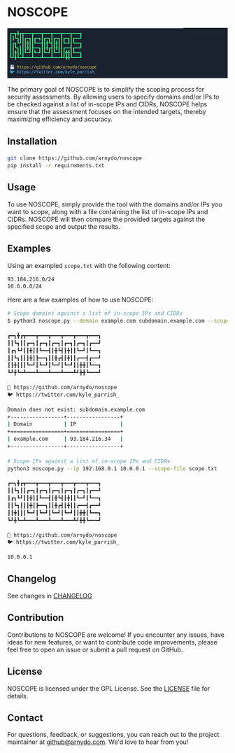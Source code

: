 # NOSCOPE

![logo](misc/logo.png)

The primary goal of NOSCOPE is to simplify the scoping process for security assessments. By allowing users to specify domains and/or IPs to be checked against a list of in-scope IPs and CIDRs, NOSCOPE helps ensure that the assessment focuses on the intended targets, thereby maximizing efficiency and accuracy.

## Installation

```bash
git clone https://github.com/arnydo/noscope
pip install -r requirements.txt
```

## Usage

To use NOSCOPE, simply provide the tool with the domains and/or IPs you want to scope, along with a file containing the list of in-scope IPs and CIDRs. NOSCOPE will then compare the provided targets against the specified scope and output the results.

## Examples

Using an exampled `scope.txt` with the following content:

```txt
93.184.216.0/24
10.0.0.0/24
```

Here are a few examples of how to use NOSCOPE:

```bash
# Scope domains against a list of in-scope IPs and CIDRs
$ python3 noscope.py --domain example.com subdomain.example.com --scope-file scope.txt

┏━┓╋┏┳━━━┳━━━┳━━━┳━━━┳━━━┳━━━┓
┃┃┗┓┃┃┏━┓┃┏━┓┃┏━┓┃┏━┓┃┏━┓┃┏━━┛
┃┏┓┗┛┃┃╋┃┃┗━━┫┃╋┗┫┃╋┃┃┗━┛┃┗━━┓
┃┃┗┓┃┃┃╋┃┣━━┓┃┃╋┏┫┃╋┃┃┏━━┫┏━━┛
┃┃╋┃┃┃┗━┛┃┗━┛┃┗━┛┃┗━┛┃┃╋╋┃┗━━┓
┗┛╋┗━┻━━━┻━━━┻━━━┻━━━┻┛╋╋┗━━━┛

💾 https://github.com/arnydo/noscope
🐦 https://twitter.com/kyle_parrish_

Domain does not exist: subdomain.example.com
+-----------------+-----------------+
| Domain          | IP              |
+=================+=================+
| example.com     | 93.184.216.34   |
+-----------------+-----------------+

# Scope IPs against a list of in-scope IPs and CIDRs
python3 noscope.py --ip 192.168.0.1 10.0.0.1 --scope-file scope.txt

┏━┓╋┏┳━━━┳━━━┳━━━┳━━━┳━━━┳━━━┓
┃┃┗┓┃┃┏━┓┃┏━┓┃┏━┓┃┏━┓┃┏━┓┃┏━━┛
┃┏┓┗┛┃┃╋┃┃┗━━┫┃╋┗┫┃╋┃┃┗━┛┃┗━━┓
┃┃┗┓┃┃┃╋┃┣━━┓┃┃╋┏┫┃╋┃┃┏━━┫┏━━┛
┃┃╋┃┃┃┗━┛┃┗━┛┃┗━┛┃┗━┛┃┃╋╋┃┗━━┓
┗┛╋┗━┻━━━┻━━━┻━━━┻━━━┻┛╋╋┗━━━┛

💾 https://github.com/arnydo/noscope
🐦 https://twitter.com/kyle_parrish_

10.0.0.1
```

## Changelog

See changes in [CHANGELOG](./CHANGELOG.md)

## Contribution

Contributions to NOSCOPE are welcome! If you encounter any issues, have ideas for new features, or want to contribute code improvements, please feel free to open an issue or submit a pull request on GitHub.

## License

NOSCOPE is licensed under the GPL License. See the [LICENSE](LICENSE.md) file for details.

## Contact

For questions, feedback, or suggestions, you can reach out to the project maintainer at [github@arnydo.com](mailto:github@arnydo.com). We'd love to hear from you!